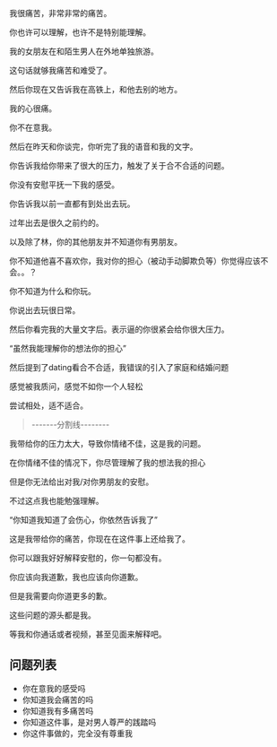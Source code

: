 我很痛苦，非常非常的痛苦。  
  
你也许可以理解，也许不是特别能理解。  
  
我的女朋友在和陌生男人在外地单独旅游。  
  
这句话就够我痛苦和难受了。  
  
然后你现在又告诉我在高铁上，和他去别的地方。  
  
我的心很痛。  
  
你不在意我。  
  
  
  
然后在昨天和你谈完，你听完了我的语音和我的文字。  
  
你告诉我给你带来了很大的压力，触发了关于合不合适的问题。  
  
你没有安慰平抚一下我的感受。  
  
你告诉我以前一直都有到处出去玩。  
  
过年出去是很久之前约的。  
  
以及除了林，你的其他朋友并不知道你有男朋友。  
  
你不知道他喜不喜欢你，我对你的担心（被动手动脚欺负等）你觉得应该不会。。？  
  
你不知道为什么和你玩。  
  
你说出去玩很日常。  
  
然后你看完我的大量文字后。表示逼的你很紧会给你很大压力。  
  
“虽然我能理解你的想法你的担心”  
  
然后提到了dating看合不合适，我错误的引入了家庭和结婚问题  
  
感觉被我质问，感觉不如你一个人轻松  
  
尝试相处，适不适合。  
  
> -------分割线--------  
  
我带给你的压力太大，导致你情绪不佳，这是我的问题。  
  
在你情绪不佳的情况下，你尽管理解了我的想法我的担心  
  
但是你无法给出对我/对你男朋友的安慰。  
  
不过这点我也能勉强理解。  
  
“你知道我知道了会伤心，你依然告诉我了”  
  
这是我带给你的痛苦，你现在在这件事上还给我了。  
  
你可以跟我好好解释安慰的，你一句都没有。  
  
你应该向我道歉，我也应该向你道歉。  
  
但是我需要向你道更多的歉。  
  
这些问题的源头都是我。

等我和你通话或者视频，甚至见面来解释吧。

## 问题列表

- 你在意我的感受吗
- 你知道我会痛苦的吗
- 你知道我有多痛苦吗
- 你知道这件事，是对男人尊严的践踏吗
- 你这件事做的，完全没有尊重我
